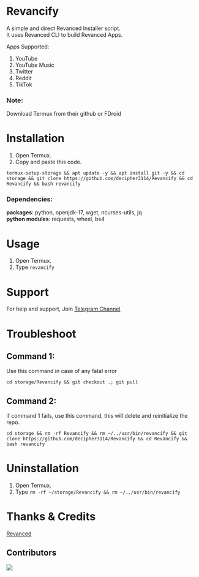 # Revancify
A simple and direct Revanced Installer script.  
It uses Revanced CLI to build Revanced Apps.

Apps Supported:
1. YouTube
2. YouTube Music
3. Twitter
4. Reddit
5. TikTok


### Note:  
Download Termux from their github or FDroid

# Installation
1. Open Termux.  
2. Copy and paste this code.  
```
termux-setup-storage && apt update -y && apt install git -y && cd storage && git clone https://github.com/decipher3114/Revancify && cd Revancify && bash revancify
```
### Dependencies:  
**packages**: python, openjdk-17, wget, ncurses-utils, jq  
**python modules**: requests, wheel, bs4  

# Usage
1. Open Termux.  
2. Type `revancify`  


# Support

For help and support, Join [Telegram Channel](https://t.me/revancify)  

# Troubleshoot

## Command 1: 
Use this command in case of any fatal error
```
cd storage/Revancify && git checkout .; git pull
```  
## Command 2:  
if command 1 fails, use this command, this will delete and reinitialize the repo.
```
cd storage && rm -rf Revancify && rm ~/../usr/bin/revancify && git clone https://github.com/decipher3114/Revancify && cd Revancify && bash revancify
```
# Uninstallation
1. Open Termux.  
2. Type `rm -rf ~/storage/Revancify && rm ~/../usr/bin/revancify`   

# Thanks & Credits
[Revanced](https://github.com/revanced) 
## Contributors  
<a href="https://github.com/decipher3114/Revancify/graphs/contributors">
  <img src="https://contrib.rocks/image?repo=decipher3114/Revancify" />
</a>

